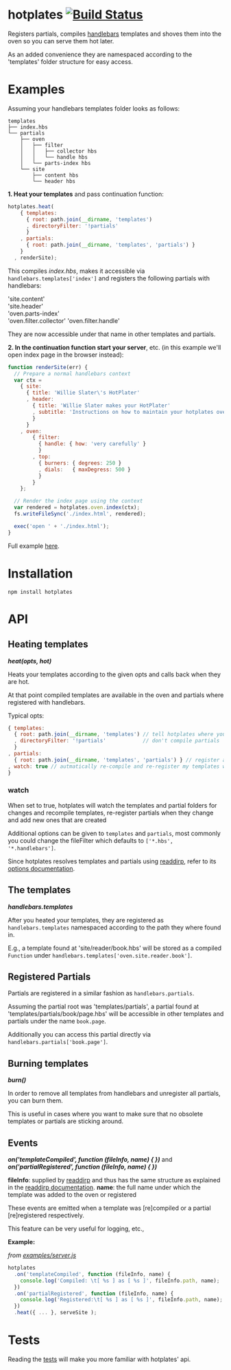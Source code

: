 # hotplates [![Build Status](https://secure.travis-ci.org/thlorenz/hotplates.png)](http://travis-ci.org/thlorenz/hotplates)

Registers partials, compiles [handlebars](http://handlebarsjs.com/) templates and shoves them into the oven so you can serve them hot later.

As an added convenience they are namespaced according to the 'templates' folder structure for easy access.

# Examples

Assuming your handlebars templates folder looks as follows:

    templates
    ├── index.hbs
    └── partials
        ├── oven
        │   ├── filter
        │   │   ├── collector hbs
        │   │   └── handle hbs
        │   └── parts-index hbs
        └── site
            ├── content hbs
            └── header hbs
 

**1. Heat your templates** and pass continuation function:

```javascript
hotplates.heat(
    { templates:
      { root: path.join(__dirname, 'templates')
      , directoryFilter: '!partials' 
      }
    , partials:
      { root: path.join(__dirname, 'templates', 'partials') }
    }
  , renderSite);
```

This compiles *index.hbs*, makes it accessible via `handlebars.templates['index']` and
registers the following partials with handlebars:

   'site.content'          
   'site.header'           
   'oven.parts-index'            
   'oven.filter.collector'
   'oven.filter.handle'    

They are now accessible under that name in other templates and partials.


**2. In the continuation function start your server**, etc. (in this example we'll open index page in the browser instead):

```javascript
function renderSite(err) {
  // Prepare a normal handlebars context
  var ctx = 
    { site: 
      { title: 'Willie Slater\'s HotPlater'
      , header: 
        { title: 'Willie Slater makes your HotPlater'
        , subtitle: 'Instructions on how to maintain your hotplates oven' 
        }
      }
    , oven:
        { filter:
          { handle: { how: 'very carefully' }
          }
        , top:
          { burners: { degrees: 250 } 
          , dials:   { maxDegress: 500 }
          }
        }
    };

  // Render the index page using the context
  var rendered = hotplates.oven.index(ctx);
  fs.writeFileSync('./index.html', rendered);

  exec('open ' + './index.html');
}
```

Full example [here](https://github.com/thlorenz/hotplates/tree/master/examples).

# Installation

`npm install hotplates`

# API

## Heating templates

***heat(opts, hot)***

Heats your templates according to the given opts and calls back when they are hot.

At that point compiled templates are available in the oven and partials where registered with handlebars.

Typical opts:

```javascript
{ templates:
  { root: path.join(__dirname, 'templates') // tell hotplates where your templates are
  , directoryFilter: '!partials'            // don't compile partials
  }
, partials:
  { root: path.join(__dirname, 'templates', 'partials') } // register all my partials
, watch: true // autmatically re-compile and re-register my templates when I change them or add new ones
}
```
### watch 

When set to true, hotplates will watch the templates and partial folders for changes and recompile templates, 
re-register partials when they change and add new ones that are created

Additional options can be given to `templates` and `partials`, most commonly you could change the fileFilter which defaults to `['*.hbs', '*.handlebars']`.

Since hotplates resolves templates and partials using [readdirp](https://github.com/thlorenz/readdirp),
refer to its [options documentation](https://github.com/thlorenz/readdirp#options).

## The templates

***handlebars.templates***

After you heated your templates, they are registered as `handlebars.templates` namespaced according to the path they where found in.

E.g., a template found at 'site/reader/book.hbs' will be stored as a compiled `Function` under `handlebars.templates['oven.site.reader.book']`.

## Registered Partials

Partials are registered in a similar fashion as `handlebars.partials`.

Assuming the partial root was 'templates/partials', a partial found at 'templates/partials/book/page.hbs' will be accessible in other templates and partials under the name `book.page`.

Additionally you can access this partial directly via `handlebars.partials['book.page']`.

## Burning templates

***burn()***

In order to remove all templates from handlebars and unregister all partials, you can burn them.

This is useful in cases where you want to make sure that no obsolete templates or partials are sticking around.

## Events

***on('templateCompiled', function (fileInfo, name) { })*** and ***on('partialRegistered', function (fileInfo, name) { })***

**fileInfo**: supplied by [readdirp](https://github.com/thlorenz/readdirp) and thus has the same structure as explained in the [readdirp documentation](https://github.com/thlorenz/readdirp#entry-info).
**name**: the full name under which the template was added to the oven or registered

These events are emitted when a template was [re]compiled or a partial [re]registered respectively.

This feature can be very useful for logging, etc.,

**Example:**

*from [examples/server.js](https://github.com/thlorenz/hotplates/blob/master/examples/server.js)*

```javascript
hotplates
  .on('templateCompiled', function (fileInfo, name) { 
    console.log('Compiled: \t[ %s ] as [ %s ]', fileInfo.path, name); 
  })
  .on('partialRegistered', function (fileInfo, name) { 
    console.log('Registered:\t[ %s ] as [ %s ]', fileInfo.path, name); 
  })
  .heat({ ... }, serveSite );
```


# Tests

Reading the [tests](https://github.com/thlorenz/hotplates/blob/master/test/hotplates.js) 
will make you more familiar with hotplates' api.
